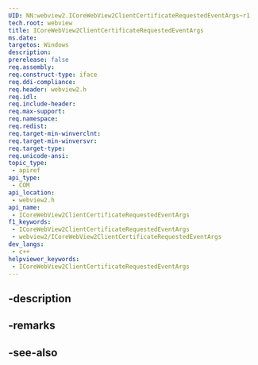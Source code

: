 ```yaml
---
UID: NN:webview2.ICoreWebView2ClientCertificateRequestedEventArgs~r1
tech.root: webview
title: ICoreWebView2ClientCertificateRequestedEventArgs
ms.date: 
targetos: Windows
description: 
prerelease: false
req.assembly: 
req.construct-type: iface
req.ddi-compliance: 
req.header: webview2.h
req.idl: 
req.include-header: 
req.max-support: 
req.namespace: 
req.redist: 
req.target-min-winverclnt: 
req.target-min-winversvr: 
req.target-type: 
req.unicode-ansi: 
topic_type:
 - apiref
api_type:
 - COM
api_location:
 - webview2.h
api_name:
 - ICoreWebView2ClientCertificateRequestedEventArgs
f1_keywords:
 - ICoreWebView2ClientCertificateRequestedEventArgs
 - webview2/ICoreWebView2ClientCertificateRequestedEventArgs
dev_langs:
 - c++
helpviewer_keywords:
 - ICoreWebView2ClientCertificateRequestedEventArgs
---
```


## -description

## -remarks

## -see-also

